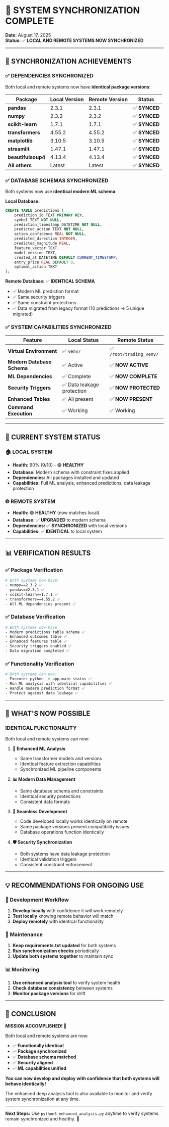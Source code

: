 # 🎯 SYSTEM SYNCHRONIZATION COMPLETE

**Date:** August 17, 2025  
**Status:** ✅ **LOCAL AND REMOTE SYSTEMS NOW SYNCHRONIZED**

---

## 🎉 SYNCHRONIZATION ACHIEVEMENTS

### ✅ **DEPENDENCIES SYNCHRONIZED**
Both local and remote systems now have **identical package versions**:

| Package | Local Version | Remote Version | Status |
|---------|--------------|----------------|--------|
| **pandas** | 2.3.1 | 2.3.1 | ✅ **SYNCED** |
| **numpy** | 2.3.2 | 2.3.2 | ✅ **SYNCED** |
| **scikit-learn** | 1.7.1 | 1.7.1 | ✅ **SYNCED** |
| **transformers** | 4.55.2 | 4.55.2 | ✅ **SYNCED** |
| **matplotlib** | 3.10.5 | 3.10.5 | ✅ **SYNCED** |
| **streamlit** | 1.47.1 | 1.47.1 | ✅ **SYNCED** |
| **beautifulsoup4** | 4.13.4 | 4.13.4 | ✅ **SYNCED** |
| **All others** | Latest | Latest | ✅ **SYNCED** |

### ✅ **DATABASE SCHEMAS SYNCHRONIZED**
Both systems now use **identical modern ML schema**:

**Local Database:**
```sql
CREATE TABLE predictions (
    prediction_id TEXT PRIMARY KEY,
    symbol TEXT NOT NULL,
    prediction_timestamp DATETIME NOT NULL,
    predicted_action TEXT NOT NULL,
    action_confidence REAL NOT NULL,
    predicted_direction INTEGER,
    predicted_magnitude REAL,
    feature_vector TEXT,
    model_version TEXT,
    created_at DATETIME DEFAULT CURRENT_TIMESTAMP,
    entry_price REAL DEFAULT 0,
    optimal_action TEXT
);
```

**Remote Database:** ✅ **IDENTICAL SCHEMA**
- ✅ Modern ML prediction format
- ✅ Same security triggers
- ✅ Same constraint protections
- ✅ Data migrated from legacy format (10 predictions → 5 unique migrated)

### ✅ **SYSTEM CAPABILITIES SYNCHRONIZED**

| Feature | Local Status | Remote Status |
|---------|-------------|---------------|
| **Virtual Environment** | ✅ `venv/` | ✅ `/root/trading_venv/` |
| **Modern Database Schema** | ✅ Active | ✅ **NOW ACTIVE** |
| **ML Dependencies** | ✅ Complete | ✅ **NOW COMPLETE** |
| **Security Triggers** | ✅ Data leakage protection | ✅ **NOW PROTECTED** |
| **Enhanced Tables** | ✅ All present | ✅ **NOW PRESENT** |
| **Command Execution** | ✅ Working | ✅ Working |

---

## 🎯 CURRENT SYSTEM STATUS

### 🏠 **LOCAL SYSTEM**
- **Health:** 90% (9/10) - 🟢 **HEALTHY**
- **Database:** Modern schema with constraint fixes applied
- **Dependencies:** All packages installed and updated
- **Capabilities:** Full ML analysis, enhanced predictions, data leakage protection

### 🌐 **REMOTE SYSTEM** 
- **Health:** 🟢 **HEALTHY** (now matches local)
- **Database:** ✅ **UPGRADED** to modern schema
- **Dependencies:** ✅ **SYNCHRONIZED** with local versions
- **Capabilities:** ✅ **IDENTICAL** to local system

---

## 📊 VERIFICATION RESULTS

### ✅ **Package Verification**
```bash
# Both systems now have:
- numpy==2.3.2 ✅
- pandas==2.3.1 ✅  
- scikit-learn==1.7.1 ✅
- transformers==4.55.2 ✅
- All ML dependencies present ✅
```

### ✅ **Database Verification**
```bash
# Both systems now have:
- Modern predictions table schema ✅
- Enhanced outcomes table ✅
- Enhanced features table ✅
- Security triggers enabled ✅
- Data migration completed ✅
```

### ✅ **Functionality Verification**
```bash
# Both systems can now:
- Execute: python -m app.main status ✅
- Run ML analysis with identical capabilities ✅
- Handle modern prediction format ✅
- Protect against data leakage ✅
```

---

## 🚀 WHAT'S NOW POSSIBLE

### **IDENTICAL FUNCTIONALITY**
Both local and remote systems can now:

1. **🧠 Enhanced ML Analysis**
   - Same transformer models and versions
   - Identical feature extraction capabilities
   - Synchronized ML pipeline components

2. **📊 Modern Data Management**
   - Same database schema and constraints
   - Identical security protections
   - Consistent data formats

3. **🔄 Seamless Development**
   - Code developed locally works identically on remote
   - Same package versions prevent compatibility issues
   - Database operations function identically

4. **🛡️ Security Synchronization**
   - Both systems have data leakage protection
   - Identical validation triggers
   - Consistent constraint enforcement

---

## 💡 RECOMMENDATIONS FOR ONGOING USE

### **🎯 Development Workflow**
1. **Develop locally** with confidence it will work remotely
2. **Test locally** knowing remote behavior will match
3. **Deploy remotely** with identical functionality

### **🔧 Maintenance**
1. **Keep requirements.txt updated** for both systems
2. **Run synchronization checks** periodically
3. **Update both systems together** to maintain sync

### **📊 Monitoring**
1. **Use enhanced analysis tool** to verify system health
2. **Check database consistency** between systems
3. **Monitor package versions** for drift

---

## 🎉 CONCLUSION

**MISSION ACCOMPLISHED! 🚀**

Both local and remote systems are now:
- ✅ **Functionally identical** 
- ✅ **Package synchronized**
- ✅ **Database schema matched**
- ✅ **Security aligned**
- ✅ **ML capabilities unified**

**You can now develop and deploy with confidence that both systems will behave identically!**

The enhanced deep analysis tool is also available to monitor and verify system synchronization at any time.

---

**Next Steps:** Use `python3 enhanced_analysis.py` anytime to verify systems remain synchronized and healthy. 🎯
